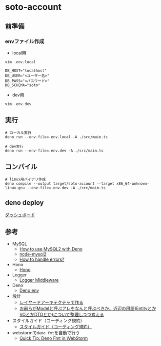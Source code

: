 # soto-account

## 前準備

### envファイル作成

- local用

```shell
vim .env.local
```

```
DB_HOST="localhost"
DB_USER="<ユーザー名>"
DB_PASS="<パスワード>"
DB_SCHEMA="soto"
```

- dev用

```shell
vim .env.dev
```

## 実行

```shell
# ローカル実行
deno run --env-file=.env.local -A ./src/main.ts
```

```shell
# dev実行
deno run --env-file=.env.dev -A ./src/main.ts
```

## コンパイル

```shell
# linux用バイナリ作成
deno compile --output target/soto-account --target x86_64-unknown-linux-gnu --env-file=.env.dev -A ./src/main.ts
```

## deno deploy

[ダッシュボード](https://dash.deno.com/projects/soto-account)

## 参考

- MySQL
  - [How to use MySQL2 with Deno](https://docs.deno.com/examples/mysql2_tutorial/)
  - [node-mysql2](https://sidorares.github.io/node-mysql2/docs/examples)
  - [How to handle errors?](https://sidorares.github.io/node-mysql2/docs/faq/how-to-handle-errors)
- Hono
  - [Hono](https://hono-ja.pages.dev/docs/getting-started/deno)
- Logger
  - [Logger Middleware](https://hono.dev/docs/middleware/builtin/logger)
- Deno
  - [Deno env](https://docs.deno.com/runtime/reference/env_variables/)
- 設計
  - [レイヤードアーキテクチャで作る](https://zenn.dev/flutteruniv/books/flutter-architecture/viewer/5_layered-architecture)
  - [お前らがModelと呼ぶアレをなんと呼ぶべきか。近辺の用語(EntityとかVOとかDTOとか)について整理しつつ考える](https://qiita.com/takasek/items/70ab5a61756ee620aee6)
- スタイルガイド（コーディング規約）
  - [スタイルガイド（コーディング規約）](https://typescript-jp.gitbook.io/deep-dive/styleguide)
- webstormで`deno fmt`を自動で行う
  - [Quick Tip: Deno Fmt in WebStorm](https://levelup.gitconnected.com/quick-tip-deno-fmt-in-webstorm-aa3e6d3b034d)
